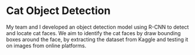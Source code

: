# Cat Object Detection

My team and I developed an object detection model using R-CNN to detect and locate cat faces. We aim to identify the cat faces by draw bounding boxes around the face, by extracting the dataset from Kaggle and testing it on images from online platforms.

